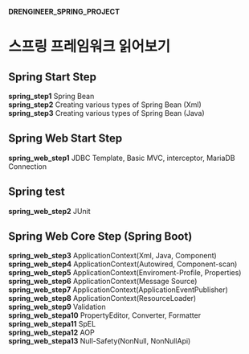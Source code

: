 **DRENGINEER_SPRING_PROJECT**
# 스프링 프레임워크 읽어보기

## Spring Start Step
__spring_step1__ Spring Bean  
__spring_step2__ Creating various types of Spring Bean (Xml)  
__spring_step3__ Creating various types of Spring Bean (Java)  
## Spring Web Start Step
__spring_web_step1__ JDBC Template, Basic MVC, interceptor, MariaDB Connection
## Spring test
__spring_web_step2__ JUnit  
## Spring Web Core Step (Spring Boot) 
__spring_web_step3__ ApplicationContext(Xml, Java, Component)    
__spring_web_step4__ ApplicationContext(Autowired, Component-scan)  
__spring_web_step5__ ApplicationContext(Enviroment-Profile, Properties)  
__spring_web_step6__ ApplicationContext(Message Source)  
__spring_web_step7__ ApplicationContext(ApplicationEventPublisher)  
__spring_web_step8__ ApplicationContext(ResourceLoader)  
__spring_web_step9__ Validation  
__spring_web_stepa10__ PropertyEditor, Converter, Formatter   
__spring_web_stepa11__ SpEL  
__spring_web_stepa12__ AOP  
__spring_web_stepa13__ Null-Safety(NonNull, NonNullApi)  

